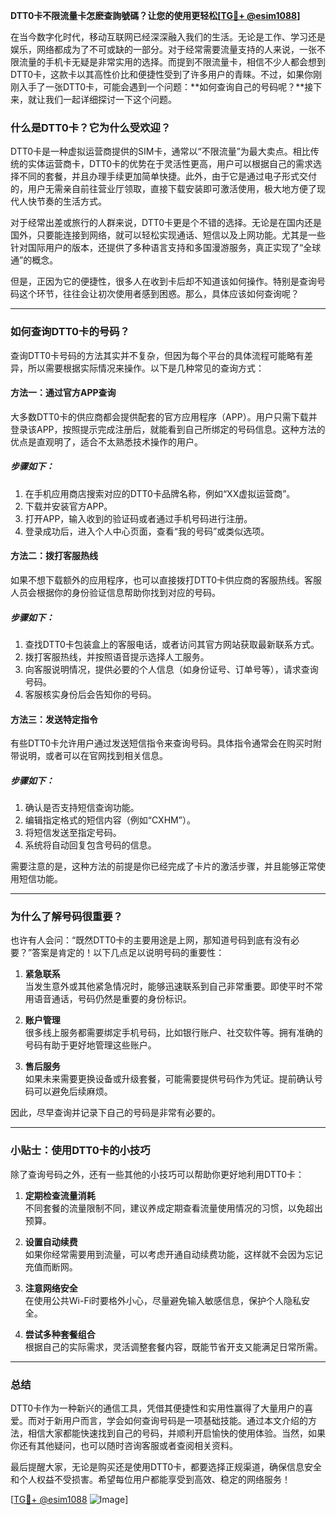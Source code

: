 **DTT0卡不限流量卡怎麽查詢號碼？让您的使用更轻松[[TG💪+ @esim1088](https://t.me/s/esim1088)]**

在当今数字化时代，移动互联网已经深深融入我们的生活。无论是工作、学习还是娱乐，网络都成为了不可或缺的一部分。对于经常需要流量支持的人来说，一张不限流量的手机卡无疑是非常实用的选择。而提到不限流量卡，相信不少人都会想到DTT0卡，这款卡以其高性价比和便捷性受到了许多用户的青睐。不过，如果你刚刚入手了一张DTT0卡，可能会遇到一个问题：**如何查询自己的号码呢？**接下来，就让我们一起详细探讨一下这个问题。

### **什么是DTT0卡？它为什么受欢迎？**

DTT0卡是一种虚拟运营商提供的SIM卡，通常以“不限流量”为最大卖点。相比传统的实体运营商卡，DTT0卡的优势在于灵活性更高，用户可以根据自己的需求选择不同的套餐，并且办理手续更加简单快捷。此外，由于它是通过电子形式交付的，用户无需亲自前往营业厅领取，直接下载安装即可激活使用，极大地方便了现代人快节奏的生活方式。

对于经常出差或旅行的人群来说，DTT0卡更是个不错的选择。无论是在国内还是国外，只要能连接到网络，就可以轻松实现通话、短信以及上网功能。尤其是一些针对国际用户的版本，还提供了多种语言支持和多国漫游服务，真正实现了“全球通”的概念。

但是，正因为它的便捷性，很多人在收到卡后却不知道该如何操作。特别是查询号码这个环节，往往会让初次使用者感到困惑。那么，具体应该如何查询呢？

---

### **如何查询DTT0卡的号码？**

查询DTT0卡号码的方法其实并不复杂，但因为每个平台的具体流程可能略有差异，所以需要根据实际情况来操作。以下是几种常见的查询方式：

#### **方法一：通过官方APP查询**
大多数DTT0卡的供应商都会提供配套的官方应用程序（APP）。用户只需下载并登录该APP，按照提示完成注册后，就能看到自己所绑定的号码信息。这种方法的优点是直观明了，适合不太熟悉技术操作的用户。

##### **步骤如下：**
1. 在手机应用商店搜索对应的DTT0卡品牌名称，例如“XX虚拟运营商”。
2. 下载并安装官方APP。
3. 打开APP，输入收到的验证码或者通过手机号码进行注册。
4. 登录成功后，进入个人中心页面，查看“我的号码”或类似选项。

#### **方法二：拨打客服热线**
如果不想下载额外的应用程序，也可以直接拨打DTT0卡供应商的客服热线。客服人员会根据你的身份验证信息帮助你找到对应的号码。

##### **步骤如下：**
1. 查找DTT0卡包装盒上的客服电话，或者访问其官方网站获取最新联系方式。
2. 拨打客服热线，并按照语音提示选择人工服务。
3. 向客服说明情况，提供必要的个人信息（如身份证号、订单号等），请求查询号码。
4. 客服核实身份后会告知你的号码。

#### **方法三：发送特定指令**
有些DTT0卡允许用户通过发送短信指令来查询号码。具体指令通常会在购买时附带说明，或者可以在官网找到相关信息。

##### **步骤如下：**
1. 确认是否支持短信查询功能。
2. 编辑指定格式的短信内容（例如“CXHM”）。
3. 将短信发送至指定号码。
4. 系统将自动回复包含号码的信息。

需要注意的是，这种方法的前提是你已经完成了卡片的激活步骤，并且能够正常使用短信功能。

---

### **为什么了解号码很重要？**

也许有人会问：“既然DTT0卡的主要用途是上网，那知道号码到底有没有必要？”答案是肯定的！以下几点足以说明号码的重要性：

1. **紧急联系**  
   当发生意外或其他紧急情况时，能够迅速联系到自己非常重要。即使平时不常用语音通话，号码仍然是重要的身份标识。

2. **账户管理**  
   很多线上服务都需要绑定手机号码，比如银行账户、社交软件等。拥有准确的号码有助于更好地管理这些账户。

3. **售后服务**  
   如果未来需要更换设备或升级套餐，可能需要提供号码作为凭证。提前确认号码可以避免后续麻烦。

因此，尽早查询并记录下自己的号码是非常有必要的。

---

### **小贴士：使用DTT0卡的小技巧**

除了查询号码之外，还有一些其他的小技巧可以帮助你更好地利用DTT0卡：

1. **定期检查流量消耗**  
   不同套餐的流量限制不同，建议养成定期查看流量使用情况的习惯，以免超出预算。

2. **设置自动续费**  
   如果你经常需要用到流量，可以考虑开通自动续费功能，这样就不会因为忘记充值而断网。

3. **注意网络安全**  
   在使用公共Wi-Fi时要格外小心，尽量避免输入敏感信息，保护个人隐私安全。

4. **尝试多种套餐组合**  
   根据自己的实际需求，灵活调整套餐内容，既能节省开支又能满足日常所需。

---

### **总结**

DTT0卡作为一种新兴的通信工具，凭借其便捷性和实用性赢得了大量用户的喜爱。而对于新用户而言，学会如何查询号码是一项基础技能。通过本文介绍的方法，相信大家都能快速找到自己的号码，并顺利开启愉快的使用体验。当然，如果你还有其他疑问，也可以随时咨询客服或者查阅相关资料。

最后提醒大家，无论是购买还是使用DTT0卡，都要选择正规渠道，确保信息安全和个人权益不受损害。希望每位用户都能享受到高效、稳定的网络服务！

[[TG💪+ @esim1088](https://t.me/s/esim1088) ![Image](https://i.postimg.cc/4NQfJmqS/Snipaste-2025-05-13-00-14-12.png)]
